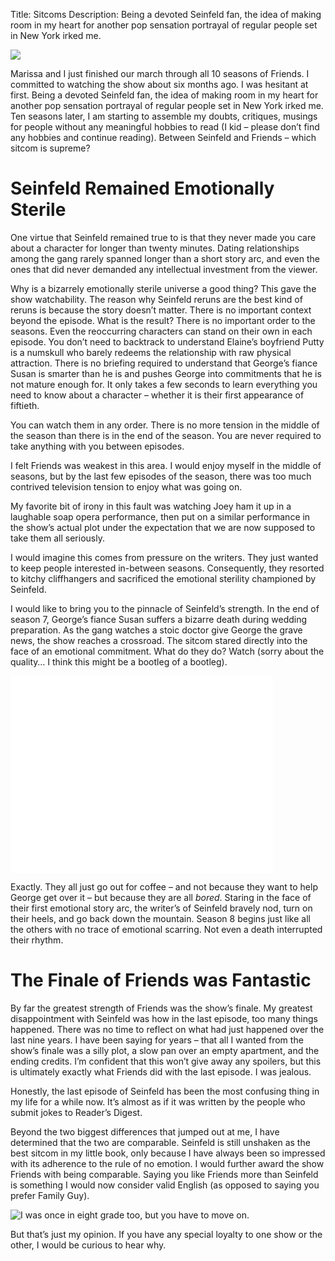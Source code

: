 Title: Sitcoms
Description: Being a devoted Seinfeld fan, the idea of making room in my heart for another pop sensation portrayal of regular people set in New York irked me.

![](http://media.alexrecker.com/images/friends-banner.bmp)

Marissa and I just finished our march through all 10 seasons of Friends.  I committed to watching the show about six months ago.  I was hesitant at first.  Being a devoted Seinfeld fan, the idea of making room in my heart for another pop sensation portrayal of regular people set in New York irked me.  Ten seasons later, I am starting to assemble my doubts, critiques, musings for people without any meaningful hobbies to read (I kid – please don’t find any hobbies and continue reading).  Between Seinfeld and Friends – which sitcom is supreme?

# Seinfeld Remained Emotionally Sterile
One virtue that Seinfeld remained true to is that they never made you care about a character for longer than twenty minutes.  Dating relationships among the gang rarely spanned longer than a short story arc, and even the ones that did never demanded any intellectual investment from the viewer.

Why is a bizarrely emotionally sterile universe a good thing?  This gave the show watchability.  The reason why Seinfeld reruns are the best kind of reruns is because the story doesn’t matter.  There is no important context beyond the episode.  What is the result?  There is no important order to the seasons.  Even the reoccurring characters can stand on their own in each episode.  You don’t need to backtrack to understand Elaine’s boyfriend Putty is a numskull who barely redeems the relationship with raw physical attraction.  There is no briefing required to understand that George’s fiance Susan is smarter than he is and pushes George into commitments that he is not mature enough for.   It only takes a few seconds to learn everything you need to know about a character – whether it is their first appearance of fiftieth.

You can watch them in any order.  There is no more tension in the middle of the season than there is in the end of the season.  You are never required to take anything with you between episodes.

I felt Friends was weakest in this area.  I would enjoy myself in the middle of seasons, but by the last few episodes of the season, there was too much contrived television tension to enjoy what was going on.

My favorite bit of irony in this fault was watching Joey ham it up in a laughable soap opera performance, then put on a similar performance in the show’s actual plot under the expectation that we are now supposed to take them all seriously.

I would imagine this comes from pressure on the writers.  They just wanted to keep people interested in-between seasons.  Consequently, they resorted to kitchy cliffhangers and sacrificed the emotional sterility championed by Seinfeld.

I would like to bring you to the pinnacle of Seinfeld’s strength.  In the end of season 7, George’s fiance Susan suffers a bizarre death during wedding preparation.  As the gang watches a stoic doctor give George the grave news, the show reaches a crossroad.  The sitcom stared directly into the face of an emotional commitment.  What do they do?  Watch (sorry about the quality… I think this might be a bootleg of a bootleg).

<iframe width="420" height="315" src="//www.youtube.com/embed/xBAJjmN7JWE" frameborder="0" allowfullscreen></iframe>
<br>

Exactly.  They all just go out for coffee – and not because they want to help George get over it – but because they are all *bored*.  Staring in the face of their first emotional story arc, the writer’s of Seinfeld bravely nod, turn on their heels, and go back down the mountain.  Season 8 begins just like all the others with no trace of emotional scarring.  Not even a death interrupted their rhythm.

# The Finale of Friends was Fantastic
By far the greatest strength of Friends was the show’s finale.  My greatest disappointment with Seinfeld was how in the last episode, too many things happened.  There was no time to reflect on what had just happened over the last nine years.  I have been saying for years –  that all I wanted from the show’s finale was a silly plot, a slow pan over an empty apartment, and the ending credits.  I’m confident that this won’t give away any spoilers, but this is ultimately exactly what Friends did with the last episode.  I was jealous.

Honestly, the last episode of Seinfeld has been the most confusing thing in my life for a while now.  It’s almost as if it was written by the people who submit jokes to Reader’s Digest.  

Beyond the two biggest differences that jumped out at me, I have determined that the two are comparable.  Seinfeld is still unshaken as the best sitcom in my little book, only because I have always been so impressed with its adherence to the rule of no emotion.  I would further award the show Friends with being comparable.  Saying you like Friends more than Seinfeld is something I would now consider valid English (as opposed to saying you prefer Family Guy).

![I was once in eight grade too, but you have to move on.](http://media.alexrecker.com/images/familyguy.svg)

But that’s just my opinion.  If you have any special loyalty to one show or the other, I would be curious to hear why.